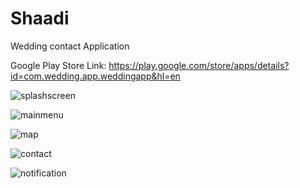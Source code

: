 # Shaadi
Wedding contact Application

Google Play Store Link: https://play.google.com/store/apps/details?id=com.wedding.app.weddingapp&hl=en

![splashscreen](https://user-images.githubusercontent.com/30682365/28909226-2b0cf360-7845-11e7-988c-c9c6dd74cb64.png)

![mainmenu](https://user-images.githubusercontent.com/30682365/28909524-7576365e-7846-11e7-82ae-0646884f59a5.png)

![map](https://user-images.githubusercontent.com/30682365/28909538-805bf4be-7846-11e7-9ffb-c3ce99c2edf7.png)

![contact](https://user-images.githubusercontent.com/30682365/28909543-83faf976-7846-11e7-9021-037270c61122.png)

![notification](https://user-images.githubusercontent.com/30682365/28909547-8672b518-7846-11e7-9d4f-507ec9237b88.png)

